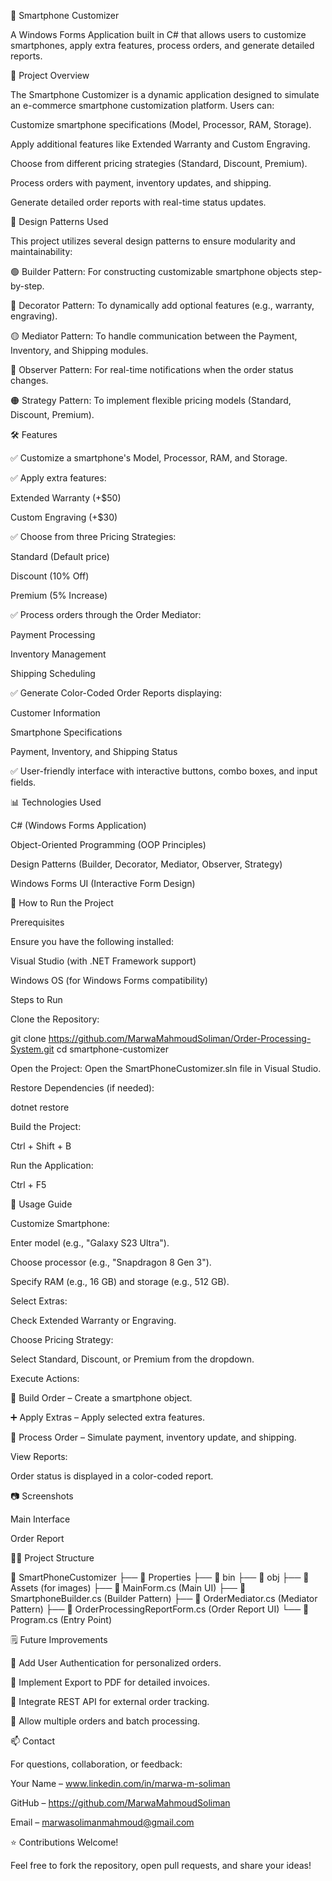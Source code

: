 📱 Smartphone Customizer

A Windows Forms Application built in C# that allows users to customize smartphones, apply extra features, process orders, and generate detailed reports.

📌 Project Overview

The Smartphone Customizer is a dynamic application designed to simulate an e-commerce smartphone customization platform. Users can:

Customize smartphone specifications (Model, Processor, RAM, Storage).

Apply additional features like Extended Warranty and Custom Engraving.

Choose from different pricing strategies (Standard, Discount, Premium).

Process orders with payment, inventory updates, and shipping.

Generate detailed order reports with real-time status updates.

📐 Design Patterns Used

This project utilizes several design patterns to ensure modularity and maintainability:

🟢 Builder Pattern: For constructing customizable smartphone objects step-by-step.

🔵 Decorator Pattern: To dynamically add optional features (e.g., warranty, engraving).

🟡 Mediator Pattern: To handle communication between the Payment, Inventory, and Shipping modules.

🔴 Observer Pattern: For real-time notifications when the order status changes.

🟠 Strategy Pattern: To implement flexible pricing models (Standard, Discount, Premium).

🛠️ Features

✅ Customize a smartphone's Model, Processor, RAM, and Storage.

✅ Apply extra features:

Extended Warranty (+$50)

Custom Engraving (+$30)

✅ Choose from three Pricing Strategies:

Standard (Default price)

Discount (10% Off)

Premium (5% Increase)

✅ Process orders through the Order Mediator:

Payment Processing

Inventory Management

Shipping Scheduling

✅ Generate Color-Coded Order Reports displaying:

Customer Information

Smartphone Specifications

Payment, Inventory, and Shipping Status

✅ User-friendly interface with interactive buttons, combo boxes, and input fields.

📊 Technologies Used

C# (Windows Forms Application)

Object-Oriented Programming (OOP Principles)

Design Patterns (Builder, Decorator, Mediator, Observer, Strategy)

Windows Forms UI (Interactive Form Design)

🚀 How to Run the Project

Prerequisites

Ensure you have the following installed:

Visual Studio (with .NET Framework support)

Windows OS (for Windows Forms compatibility)

Steps to Run

Clone the Repository:

git clone https://github.com/MarwaMahmoudSoliman/Order-Processing-System.git
cd smartphone-customizer

Open the Project:
Open the SmartPhoneCustomizer.sln file in Visual Studio.

Restore Dependencies (if needed):

dotnet restore

Build the Project:

Ctrl + Shift + B

Run the Application:

Ctrl + F5

📖 Usage Guide

Customize Smartphone:

Enter model (e.g., "Galaxy S23 Ultra").

Choose processor (e.g., "Snapdragon 8 Gen 3").

Specify RAM (e.g., 16 GB) and storage (e.g., 512 GB).

Select Extras:

Check Extended Warranty or Engraving.

Choose Pricing Strategy:

Select Standard, Discount, or Premium from the dropdown.

Execute Actions:

🔨 Build Order – Create a smartphone object.

➕ Apply Extras – Apply selected extra features.

🚚 Process Order – Simulate payment, inventory update, and shipping.

View Reports:

Order status is displayed in a color-coded report.

📷 Screenshots

Main Interface


Order Report


🧑‍💻 Project Structure

📂 SmartPhoneCustomizer
├── 📁 Properties
├── 📁 bin
├── 📁 obj
├── 📂 Assets (for images)
├── 📄 MainForm.cs (Main UI)
├── 📄 SmartphoneBuilder.cs (Builder Pattern)
├── 📄 OrderMediator.cs (Mediator Pattern)
├── 📄 OrderProcessingReportForm.cs (Order Report UI)
└── 📄 Program.cs (Entry Point)

🗒️ Future Improvements

🔲 Add User Authentication for personalized orders.

🔲 Implement Export to PDF for detailed invoices.

🔲 Integrate REST API for external order tracking.

🔲 Allow multiple orders and batch processing.

📫 Contact

For questions, collaboration, or feedback:

Your Name – www.linkedin.com/in/marwa-m-soliman

GitHub – https://github.com/MarwaMahmoudSoliman

Email – marwasolimanmahmoud@gmail.com

⭐ Contributions Welcome!

Feel free to fork the repository, open pull requests, and share your ideas!

